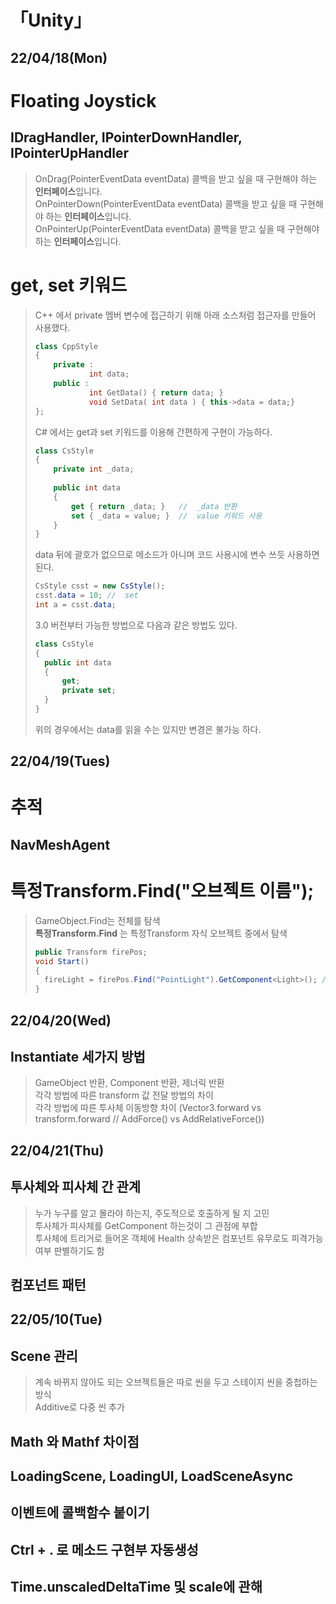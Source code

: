 「Unity」
===

22/04/18(Mon)
---
# Floating Joystick
## IDragHandler, IPointerDownHandler, IPointerUpHandler
> OnDrag(PointerEventData eventData) 콜백을 받고 싶을 때 구현해야 하는 **인터페이스**입니다.   
> OnPointerDown(PointerEventData eventData) 콜백을 받고 싶을 때 구현해야 하는 **인터페이스**입니다.   
> OnPointerUp(PointerEventData eventData) 콜백을 받고 싶을 때 구현해야 하는 **인터페이스**입니다.   

# get, set 키워드
> C++ 에서 private 멤버 변수에 접근하기 위해 아래 소스처럼 접근자를 만들어 사용했다.   
> ```cpp
> class CppStyle
> {
>     private :
>             int data;
>     public :
>             int GetData() { return data; }
>             void SetData( int data ) { this->data = data;}
> };
> ```   
> C# 에서는 get과 set 키워드를 이용해 간편하게 구현이 가능하다.
> ```cs
> class CsStyle
> {
>     private int _data;
>     
>     public int data
>     {
>         get { return _data; }   //  _data 반환
>         set { _data = value; }  //  value 키워드 사용
>     }
> }
> ```   
> data 뒤에 괄호가 없으므로 메소드가 아니며 코드 사용시에 변수 쓰듯 사용하면 된다.   
> ```cs
> CsStyle csst = new CsStyle();
> csst.data = 10; //  set
> int a = csst.data;
> ```   
> 3.0 버전부터 가능한 방법으로 다음과 같은 방법도 있다.   
> ```cs
> class CsStyle
> {
>   public int data
>   {
>       get;
>       private set;
>   }
> }
> ```   
> 위의 경우에서는 data를 읽을 수는 있지만 변경은 불가능 하다.

22/04/19(Tues)
---
# 추적
## NavMeshAgent

# 특정Transform.Find("오브젝트 이름");
> GameObject.Find는 전체를 탐색   
> **특정Transform.Find** 는 특정Transform 자식 오브젝트 중에서 탐색   
> ```cs
> public Transform firePos;
> void Start()
> {
>   fireLight = firePos.Find("PointLight").GetComponent<Light>(); // firePos의 자식 오브젝트 중에서 탐색
> }
> ```
   
22/04/20(Wed)
---
## Instantiate 세가지 방법
> GameObject 반환, Component 반환, 제너릭 반환   
> 각각 방법에 따른 transform 값 전달 방법의 차이   
> 각각 방법에 따른 투사체 이동방향 차이 (Vector3.forward vs transform.forward // AddForce() vs AddRelativeForce())

   
22/04/21(Thu)
---
## 투사체와 피사체 간 관계
> 누가 누구를 알고 몰라야 하는지, 주도적으로 호출하게 될 지 고민   
> 투사체가 피사체를 GetComponent 하는것이 그 관점에 부합   
> 투사체에 트리거로 들어온 객체에 Health 상속받은 컴포넌트 유무로도 피격가능여부 판별하기도 함   

## 컴포넌트 패턴


22/05/10(Tue)
---
## Scene 관리
> 계속 바뀌지 않아도 되는 오브젝트들은 따로 씬을 두고 스테이지 씬을 중첩하는 방식   
> Additive로 다중 씬 추가   
> 
   
## Math 와 Mathf 차이점
## LoadingScene, LoadingUI, LoadSceneAsync
## 이벤트에 콜백함수 붙이기
## Ctrl + . 로 메소드 구현부 자동생성
## Time.unscaledDeltaTime 및 scale에 관해
